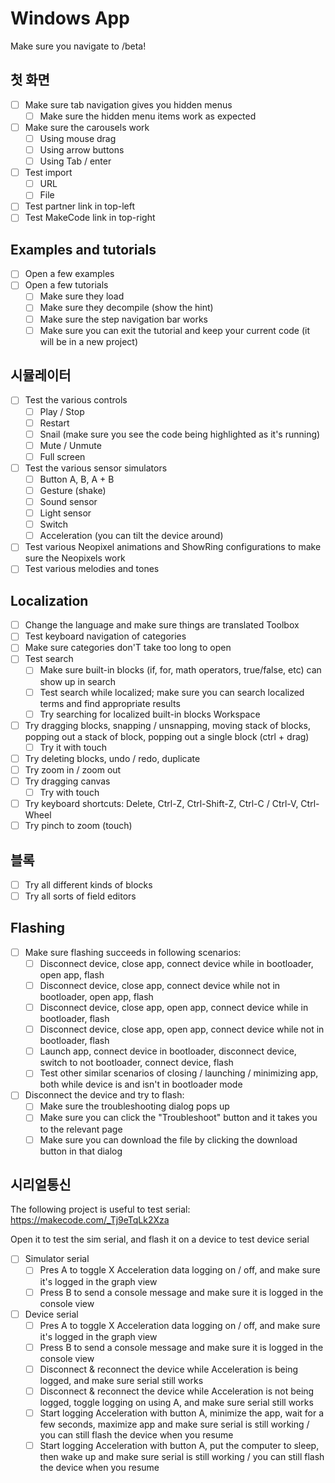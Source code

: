 # Windows App

Make sure you navigate to /beta!

## 첫 화면

* [ ] Make sure tab navigation gives you hidden menus 
    * [ ] Make sure the hidden menu items work as expected
* [ ] Make sure the carousels work 
    * [ ] Using mouse drag
    * [ ] Using arrow buttons
    * [ ] Using Tab / enter
* [ ] Test import 
    * [ ] URL
    * [ ] File
* [ ] Test partner link in top-left
* [ ] Test MakeCode link in top-right

## Examples and tutorials

* [ ] Open a few examples
* [ ] Open a few tutorials 
    * [ ] Make sure they load
    * [ ] Make sure they decompile (show the hint)
    * [ ] Make sure the step navigation bar works
    * [ ] Make sure you can exit the tutorial and keep your current code (it will be in a new project)

## 시뮬레이터

* [ ] Test the various controls 
    * [ ] Play / Stop
    * [ ] Restart
    * [ ] Snail (make sure you see the code being highlighted as it's running)
    * [ ] Mute / Unmute
    * [ ] Full screen
* [ ] Test the various sensor simulators 
    * [ ] Button A, B, A + B
    * [ ] Gesture (shake)
    * [ ] Sound sensor
    * [ ] Light sensor
    * [ ] Switch
    * [ ] Acceleration (you can tilt the device around)
* [ ] Test various Neopixel animations and ShowRing configurations to make sure the Neopixels work
* [ ] Test various melodies and tones

## Localization

* [ ] Change the language and make sure things are translated Toolbox
* [ ] Test keyboard navigation of categories
* [ ] Make sure categories don'T take too long to open
* [ ] Test search 
    * [ ] Make sure built-in blocks (if, for, math operators, true/false, etc) can show up in search
    * [ ] Test search while localized; make sure you can search localized terms and find appropriate results
    * [ ] Try searching for localized built-in blocks Workspace
* [ ] Try dragging blocks, snapping / unsnapping, moving stack of blocks, popping out a stack of block, popping out a single block (ctrl + drag) 
    * [ ] Try it with touch
* [ ] Try deleting blocks, undo / redo, duplicate
* [ ] Try zoom in / zoom out
* [ ] Try dragging canvas 
    * [ ] Try with touch
* [ ] Try keyboard shortcuts: Delete, Ctrl-Z, Ctrl-Shift-Z, Ctrl-C / Ctrl-V, Ctrl-Wheel
* [ ] Try pinch to zoom (touch)

## 블록

* [ ] Try all different kinds of blocks
* [ ] Try all sorts of field editors

## Flashing

* [ ] Make sure flashing succeeds in following scenarios: 
    * [ ] Disconnect device, close app, connect device while in bootloader, open app, flash
    * [ ] Disconnect device, close app, connect device while not in bootloader, open app, flash
    * [ ] Disconnect device, close app, open app, connect device while in bootloader, flash
    * [ ] Disconnect device, close app, open app, connect device while not in bootloader, flash
    * [ ] Launch app, connect device in bootloader, disconnect device, switch to not bootloader, connect device, flash
    * [ ] Test other similar scenarios of closing / launching / minimizing app, both while device is and isn't in bootloader mode
* [ ] Disconnect the device and try to flash: 
    * [ ] Make sure the troubleshooting dialog pops up
    * [ ] Make sure you can click the "Troubleshoot" button and it takes you to the relevant page
    * [ ] Make sure you can download the file by clicking the download button in that dialog

## 시리얼통신

The following project is useful to test serial: https://makecode.com/_Tj9eTqLk2Xza

Open it to test the sim serial, and flash it on a device to test device serial

* [ ] Simulator serial 
    * [ ] Pres A to toggle X Acceleration data logging on / off, and make sure it's logged in the graph view
    * [ ] Press B to send a console message and make sure it is logged in the console view
* [ ] Device serial 
    * [ ] Pres A to toggle X Acceleration data logging on / off, and make sure it's logged in the graph view
    * [ ] Press B to send a console message and make sure it is logged in the console view
    * [ ] Disconnect & reconnect the device while Acceleration is being logged, and make sure serial still works
    * [ ] Disconnect & reconnect the device while Acceleration is not being logged, toggle logging on using A, and make sure serial still works
    * [ ] Start logging Acceleration with button A, minimize the app, wait for a few seconds, maximize app and make sure serial is still working / you can still flash the device when you resume
    * [ ] Start logging Acceleration with button A, put the computer to sleep, then wake up and make sure serial is still working / you can still flash the device when you resume